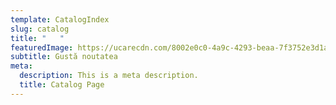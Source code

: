 ```yaml
---
template: CatalogIndex
slug: catalog
title: "   "
featuredImage: https://ucarecdn.com/8002e0c0-4a9c-4293-beaa-7f3752e3d1a0/
subtitle: Gustă noutatea
meta:
  description: This is a meta description.
  title: Catalog Page
---
```

